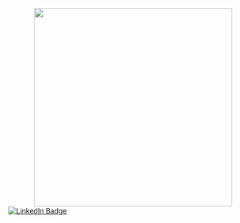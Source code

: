 <div id="header" align="center">
  <img src="https://media.giphy.com/media/l46Cy1rHbQ92uuLXa/giphy.gif" width="400"/>
</div>

<div id="badges">
  <a href="https://www.linkedin.com/in/bruna-minetto-83a044222/">
    <img src="https://img.shields.io/badge/LinkedIn-blue?style=for-the-badge&logo=linkedin&logoColor=white" alt="LinkedIn Badge"/>
</div>
<!--


Here are some ideas to get you started:

- 🔭 I’m currently working on ...
- 🌱 I’m currently learning ...
- 👯 I’m looking to collaborate on ...
- 🤔 I’m looking for help with ...
- 💬 Ask me about ...
- 📫 How to reach me: ...
- 😄 Pronouns: ...
- ⚡ Fun fact: ...
-->
